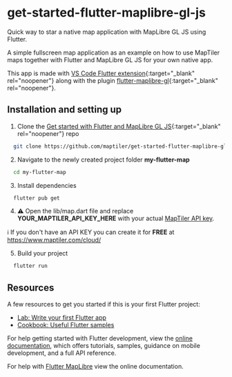 # get-started-flutter-maplibre-gl-js

Quick way to star a native map application with MapLibre GL JS using Flutter.

A simple fullscreen map application as an example on how to use MapTiler maps together with Flutter and MapLibre GL JS for your own native app.

This app is made with [VS Code Flutter extension](https://docs.flutter.dev/get-started/editor?tab=vscode){:target="_blank" rel="noopener"} along with the plugin
[flutter-maplibre-gl](https://github.com/maplibre/flutter-maplibre-gl/tree/main){:target="_blank" rel="noopener"}.

## Installation and setting up

1. Clone the [Get started with Flutter and MapLibre GL JS](https://github.com/maptiler/get-started-flutter-maplibre-gl-js){:target="_blank" rel="noopener"} repo
  ```sh
    git clone https://github.com/maptiler/get-started-flutter-maplibre-gl-js.git my-flutter-map
  ```

2. Navigate to the newly created project folder **my-flutter-map**
  ```sh
    cd my-flutter-map
  ```

3. Install dependencies
  ```sh
    flutter pub get
  ```

4. :warning: Open the lib/map.dart file and replace **YOUR_MAPTILER_API_KEY_HERE** with your actual [MapTiler API key](https://cloud.maptiler.com/account/keys/).

  :information_source: If you don't have an API KEY you can create it for **FREE** at https://www.maptiler.com/cloud/

5. Build your project
  ```sh
    flutter run
  ```


## Resources

A few resources to get you started if this is your first Flutter project:

- [Lab: Write your first Flutter app](https://docs.flutter.dev/get-started/codelab)
- [Cookbook: Useful Flutter samples](https://docs.flutter.dev/cookbook)

For help getting started with Flutter development, view the
[online documentation](https://docs.flutter.dev/), which offers tutorials,
samples, guidance on mobile development, and a full API reference.

For help with [Flutter MapLibre](https://github.com/maplibre/flutter-maplibre-gl/) view the online documentation.